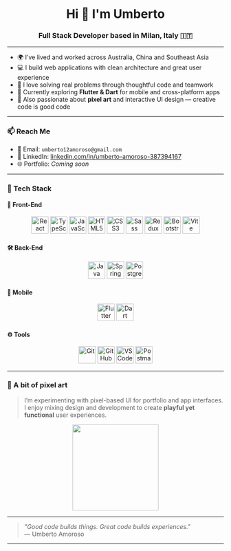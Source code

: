 <h1 align="center">Hi 👋 I'm Umberto</h1>
<h3 align="center">Full Stack Developer based in Milan, Italy 🇮🇹</h3>

---

- 🌍 I’ve lived and worked across Australia, China and Southeast Asia  
- 💻 I build web applications with clean architecture and great user experience  
- 🧠 I love solving real problems through thoughtful code and teamwork  
- 📱 Currently exploring **Flutter & Dart** for mobile and cross-platform apps  
- 🎨 Also passionate about **pixel art** and interactive UI design — creative code is good code

---

### 📫 Reach Me

- 📧 Email: `umberto12amoroso@gmail.com`  
- 💼 LinkedIn: [linkedin.com/in/umberto-amoroso-387394167](https://linkedin.com/in/umberto-amoroso-387394167)  
- 🌐 Portfolio: _Coming soon_

---

### 🧰 Tech Stack

#### 🎨 Front-End
<p align="center">
  <img src="https://cdn.jsdelivr.net/gh/devicons/devicon/icons/react/react-original.svg" height="40" alt="React" />
  <img src="https://cdn.jsdelivr.net/gh/devicons/devicon/icons/typescript/typescript-original.svg" height="40" alt="TypeScript" />
  <img src="https://cdn.jsdelivr.net/gh/devicons/devicon/icons/javascript/javascript-original.svg" height="40" alt="JavaScript" />
  <img src="https://cdn.jsdelivr.net/gh/devicons/devicon/icons/html5/html5-original.svg" height="40" alt="HTML5" />
  <img src="https://cdn.jsdelivr.net/gh/devicons/devicon/icons/css3/css3-original.svg" height="40" alt="CSS3" />
  <img src="https://cdn.jsdelivr.net/gh/devicons/devicon/icons/sass/sass-original.svg" height="40" alt="Sass" />
  <img src="https://cdn.jsdelivr.net/gh/devicons/devicon/icons/redux/redux-original.svg" height="40" alt="Redux" />
  <img src="https://cdn.jsdelivr.net/gh/devicons/devicon/icons/bootstrap/bootstrap-original.svg" height="40" alt="Bootstrap" />
  <img src="https://cdn.jsdelivr.net/gh/devicons/devicon/icons/vite/vite-original.svg" height="40" alt="Vite" />
</p>

#### 🛠️ Back-End
<p align="center">
  <img src="https://cdn.jsdelivr.net/gh/devicons/devicon/icons/java/java-original.svg" height="40" alt="Java" />
  <img src="https://cdn.jsdelivr.net/gh/devicons/devicon/icons/spring/spring-original.svg" height="40" alt="Spring Boot" />
  <img src="https://cdn.jsdelivr.net/gh/devicons/devicon/icons/postgresql/postgresql-original.svg" height="40" alt="PostgreSQL" />
</p>

#### 📱 Mobile
<p align="center">
  <img src="https://cdn.jsdelivr.net/gh/devicons/devicon/icons/flutter/flutter-original.svg" height="40" alt="Flutter" />
  <img src="https://cdn.jsdelivr.net/gh/devicons/devicon/icons/dart/dart-original.svg" height="40" alt="Dart" />
</p>

#### ⚙️ Tools
<p align="center">
  <img src="https://cdn.jsdelivr.net/gh/devicons/devicon/icons/git/git-original.svg" height="40" alt="Git" />
  <img src="https://cdn.jsdelivr.net/gh/devicons/devicon/icons/github/github-original.svg" height="40" alt="GitHub" />
  <img src="https://cdn.jsdelivr.net/gh/devicons/devicon/icons/vscode/vscode-original.svg" height="40" alt="VS Code" />
  <img src="https://cdn.jsdelivr.net/gh/devicons/devicon/icons/postman/postman-original.svg" height="40" alt="Postman" />
</p>

---

### 🎨 A bit of pixel art

> I’m experimenting with pixel-based UI for portfolio and app interfaces.  
> I enjoy mixing design and development to create **playful yet functional** user experiences.

<p align="center">
  <img src="https://media.giphy.com/media/2A75RyXVzzSI2bx4Gj/giphy.gif" width="200"/>
</p>

---

> _"Good code builds things. Great code builds experiences."_  
> — Umberto Amoroso

---


